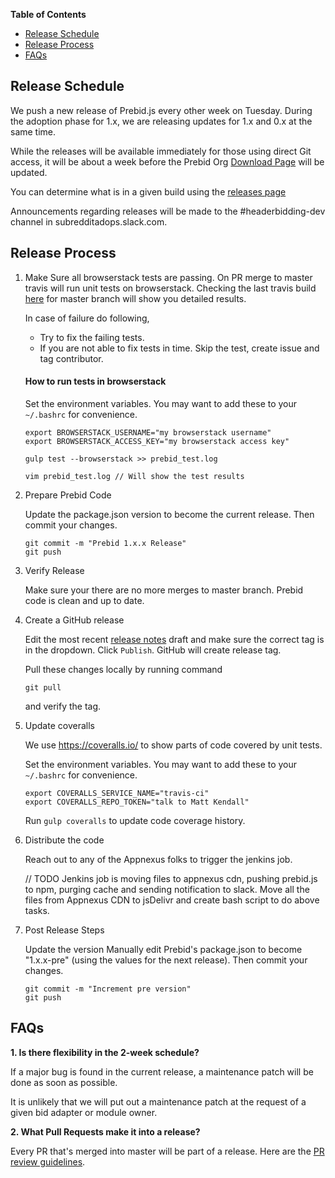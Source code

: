 **Table of Contents**
- [Release Schedule](#release-schedule)
- [Release Process](#release-process)
- [FAQs](#faqs)

## Release Schedule

We push a new release of Prebid.js every other week on Tuesday. During the adoption phase for 1.x, we are releasing updates for 1.x and 0.x at the same time.

While the releases will be available immediately for those using direct Git access,
it will be about a week before the Prebid Org [Download Page](http://prebid.org/download.html) will be updated.  

You can determine what is in a given build using the [releases page](https://github.com/prebid/Prebid.js/releases)

Announcements regarding releases will be made to the #headerbidding-dev channel in subredditadops.slack.com.

## Release Process

1. Make Sure all browserstack tests are passing. On PR merge to master travis will run unit tests on browserstack. Checking the last travis build [here](https://travis-ci.org/prebid/Prebid.js/branches) for master branch will show you detailed results. 
  
   In case of failure do following, 
     - Try to fix the failing tests.
     - If you are not able to fix tests in time. Skip the test, create issue and tag contributor.

   #### How to run tests in browserstack

   Set the environment variables. You may want to add these to your `~/.bashrc` for convenience.

   ```
   export BROWSERSTACK_USERNAME="my browserstack username"
   export BROWSERSTACK_ACCESS_KEY="my browserstack access key"
   ```
   
   ```
   gulp test --browserstack >> prebid_test.log
   
   vim prebid_test.log // Will show the test results
   ```


2. Prepare Prebid Code

   Update the package.json version to become the current release. Then commit your changes.

   ```
   git commit -m "Prebid 1.x.x Release"
   git push
   ```

3. Verify Release

   Make sure your there are no more merges to master branch. Prebid code is clean and up to date.

4. Create a GitHub release

   Edit the most recent [release notes](https://github.com/prebid/Prebid.js/releases) draft and make sure the correct tag is in the dropdown. Click `Publish`. GitHub will create release tag. 
   
   Pull these changes locally by running command 
   ```
   git pull
   ``` 
   
   and verify the tag.

5. Update coveralls

   We use https://coveralls.io/ to show parts of code covered by unit tests.

   Set the environment variables. You may want to add these to your `~/.bashrc` for convenience.
   ```
   export COVERALLS_SERVICE_NAME="travis-ci"
   export COVERALLS_REPO_TOKEN="talk to Matt Kendall"
   ```

   Run `gulp coveralls` to update code coverage history.

6. Distribute the code

   Reach out to any of the Appnexus folks to trigger the jenkins job.

   // TODO 
   Jenkins job is moving files to appnexus cdn, pushing prebid.js to npm, purging cache and sending notification to slack.
   Move all the files from Appnexus CDN to jsDelivr and create bash script to do above tasks.

7. Post Release Steps
   
   Update the version
   Manually edit Prebid's package.json to become "1.x.x-pre" (using the values for the next release). Then commit your changes.
   ```
   git commit -m "Increment pre version"
   git push
   ```


## FAQs

**1. Is there flexibility in the 2-week schedule?**

If a major bug is found in the current release, a maintenance patch will be done as soon as possible.

It is unlikely that we will put out a maintenance patch at the request of a given bid adapter or module owner.

**2. What Pull Requests make it into a release?**

Every PR that's merged into master will be part of a release. Here are the [PR review guidelines](https://github.com/prebid/Prebid.js/blob/master/PR_REVIEW.md).
